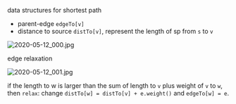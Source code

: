 
data structures for shortest path

- parent-edge `edgeTo[v]`
- distance to source `distTo[v]`, represent the length of sp from `s` to `v`

![2020-05-12_000.jpg](https://gitee.com/gdhu/testtingop/raw/master/2020-05-12_000.jpg)

edge relaxation

![2020-05-12_001.jpg](https://gitee.com/gdhu/testtingop/raw/master/2020-05-12_001.jpg)

if the length to w is larger than the sum of length to `v` plus weight of `v` to `w`,
then `relax`: change `distTo[w] = distTo[v] + e.weight()` and `edgeTo[w] = e`.







